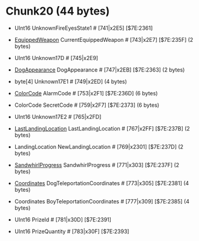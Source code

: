 ﻿# Chunk20 (44 bytes)

* UInt16 UnknownFireEyesState1 # [741|x2E5]  [$7E:2361]

* [EquippedWeapon](../Items/Enums/EquippedWeapon.md) CurrentEquippedWeapon # [743|x2E7]  [$7E:235F]  (2 bytes)

* UInt16 Unknown17D # [745|x2E9]

* [DogAppearance](../Items/Enums/DogAppearance.md) DogAppearance # [747|x2EB]  [$7E:2363]  (2 bytes)

* byte[4] Unknown17E1 # [749|x2ED]  (4 bytes)

* [ColorCode](../Items/ColorCode.md) AlarmCode # [753|x2F1]  [$7E:236D]  (6 bytes)
* ColorCode SecretCode # [759|x2F7]  [$7E:2373]  (6 bytes)

* UInt16 Unknown17E2 # [765|x2FD] 

* [LastLandingLocation](../Items/Enums/LandingLocation.md)  LastLandingLocation # [767|x2FF]  [$7E:237B]  (2 bytes)
* LandingLocation NewLandingLocation # [769|x2301]  [$7E:237D]  (2 bytes)

* [SandwhirlProgress](../Items/Enums/SandwhirlProgress.md)  SandwhirlProgress  # [771|x303]  [$7E:237F]  (2 bytes)	
* [Coordinates](../Items/Coordinates.md) DogTeleportationCoordinates # [773|x305]  [$7E:2381]  (4 bytes)		
* Coordinates BoyTeleportationCoordinates # [777|x309]  [$7E:2385]  (4 bytes)		

* UInt16 PrizeId # [781|x30D]  [$7E:2391] 
* UInt16 PrizeQuantity # [783|x30F]  [$7E:2393] 

